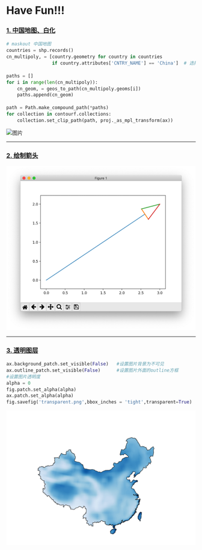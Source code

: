 # Have Fun!!!
### [1. 中国地图、白化](https://github.com/fhhan/eg/blob/master/cartopy_makeout.py)
```python
# maskout 中国地图
countries = shp.records()
cn_multipoly, = [country.geometry for country in countries
                 if country.attributes['CNTRY_NAME'] == 'China']  # 选择地图属性下'NAME'属性里名字是'China'的一条多边形

paths = []
for i in range(len(cn_multipoly)):
    cn_geom, = geos_to_path(cn_multipoly.geoms[i])
    paths.append(cn_geom)

path = Path.make_compound_path(*paths)
for collection in contourf.collections:
    collection.set_clip_path(path, proj._as_mpl_transform(ax))
 ```   

![图片](https://github.com/fhhan/eg/blob/master/China🇨🇳.png)

---
### [2. 绘制箭头](https://github.com/fhhan/eg/blob/master/my_quiver.py)
![图片](quiver.png)

---
### [3. 透明图层](https://github.com/fhhan/eg/blob/master/transparent.py)
```python
ax.background_patch.set_visible(False)   #设置图片背景为不可见
ax.outline_patch.set_visible(False)      #设置图片外面的outline方框
#设置图片透明度
alpha = 0
fig.patch.set_alpha(alpha)
ax.patch.set_alpha(alpha)
fig.savefig('transparent.png',bbox_inches = 'tight',transparent=True)
 ``` 
![图片](transparent.png)
